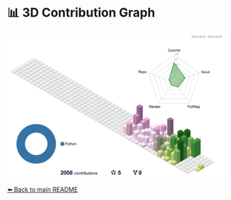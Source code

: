 # 📊 3D Contribution Graph

![3D Contribution Graph](profile-3d-contrib/profile-season-animate.svg)

[⬅️ Back to main README](README.md)
